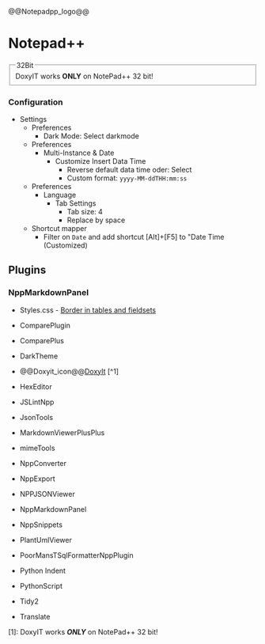 @@Notepadpp_logo@@

# Notepad++

<fieldset>
<legend>32Bit</legend>
DoxyIT works <strong>ONLY</strong> on NotePad++ 32 bit!
</fieldset>

### Configuration


- Settings
	- Preferences
		- Dark Mode: Select darkmode
	- Preferences
		- Multi-Instance & Date
			- Customize Insert Data Time
				- Reverse default data time oder: Select
				- Custom format: `yyyy-MM-ddTHH:mm:ss`
    - Preferences
        - Language
            - Tab Settings
                - Tab size: 4
                - Replace by space
    - Shortcut mapper
        - Filter on `Date` and add shortcut [Alt]+[F5] to "Date Time (Customized)

## Plugins
### NppMarkdownPanel

- Styles.css - [Border in tables and fieldsets](NppMarkdownPanel.html)

- ComparePlugin
- ComparePlus
- DarkTheme
- @@Doxyit_icon@@[DoxyIt](Doxyit) [^1]
- HexEditor
- JSLintNpp
- JsonTools
- MarkdownViewerPlusPlus
- mimeTools
- NppConverter
- NppExport
- NPPJSONViewer
- NppMarkdownPanel
- NppSnippets
- PlantUmlViewer
- PoorMansTSqlFormatterNppPlugin
- Python Indent
- PythonScript
- Tidy2
- Translate

[1]: DoxyIT works ***ONLY*** on NotePad++ 32 bit!
